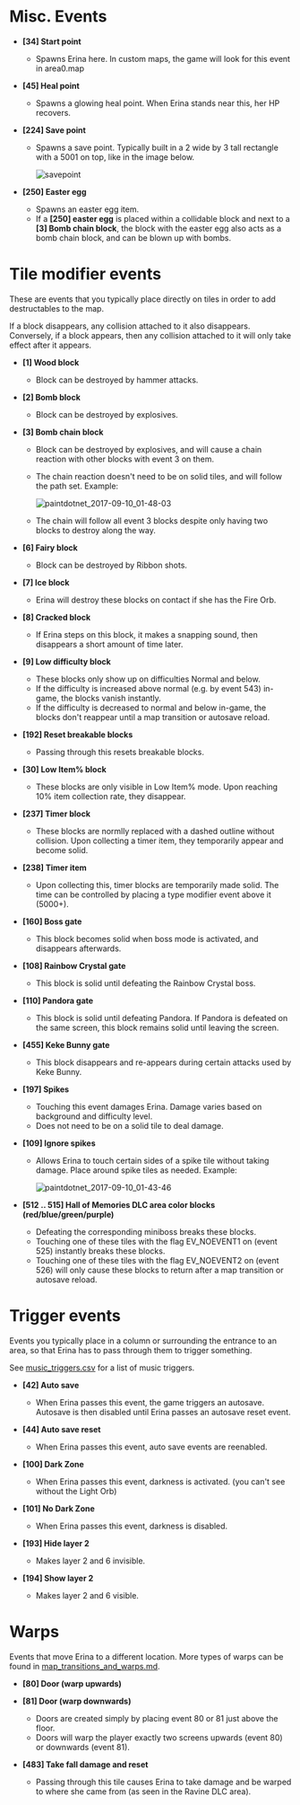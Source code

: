 # Misc. Events

- **[34] Start point**
  - Spawns Erina here.  In custom maps, the game will look for this event in area0.map

- **[45] Heal point**
  - Spawns a glowing heal point.  When Erina stands near this, her HP recovers.

- **[224] Save point**
  - Spawns a save point.  Typically built in a 2 wide by 3 tall rectangle with a 5001 on top, like in the image below.
  
    ![savepoint](https://user-images.githubusercontent.com/27341392/30837013-7d1ca802-a294-11e7-896e-fd9b12494ad7.png)

- **[250] Easter egg**
  - Spawns an easter egg item.
  - If a **[250] easter egg** is placed within a collidable block and next to a **[3] Bomb chain block**, the block with the easter egg also acts as a bomb chain block, and can be blown up with bombs.


# Tile modifier events

These are events that you typically place directly on tiles in order to add destructables to the map.

If a block disappears, any collision attached to it also disappears. Conversely, if a block appears, then any collision attached to it will only take effect after it appears.

- **[1] Wood block**
  - Block can be destroyed by hammer attacks.

- **[2] Bomb block**
  - Block can be destroyed by explosives.

- **[3] Bomb chain block**
  - Block can be destroyed by explosives, and will cause a chain reaction with other blocks with event 3 on them.
  - The chain reaction doesn't need to be on solid tiles, and will follow the path set. Example:
  
    ![paintdotnet_2017-09-10_01-48-03](https://user-images.githubusercontent.com/19506837/30246509-1df76ac8-95ca-11e7-8eaf-ff68adec8a48.png)
  - The chain will follow all event 3 blocks despite only having two blocks to destroy along the way.

- **[6] Fairy block**
  - Block can be destroyed by Ribbon shots.

- **[7] Ice block**
  - Erina will destroy these blocks on contact if she has the Fire Orb.

- **[8] Cracked block**
  - If Erina steps on this block, it makes a snapping sound, then disappears a short amount of time later.
  
- **[9] Low difficulty block**
  - These blocks only show up on difficulties Normal and below.
  - If the difficulty is increased above normal (e.g. by event 543) in-game, the blocks vanish instantly.
  - If the difficulty is decreased to normal and below in-game, the blocks don't reappear until a map transition or autosave reload.

- **[192] Reset breakable blocks**
  - Passing through this resets breakable blocks.
  
- **[30] Low Item% block**
  - These blocks are only visible in Low Item% mode. Upon reaching 10% item collection rate, they disappear.

- **[237] Timer block**
  - These blocks are normlly replaced with a dashed outline without collision.  Upon collecting a timer item, they temporarily appear and become solid.

- **[238] Timer item**
  - Upon collecting this, timer blocks are temporarily made solid.  The time can be controlled by placing a type modifier event above it (5000+).

- **[160] Boss gate**
  - This block becomes solid when boss mode is activated, and disappears afterwards.

- **[108] Rainbow Crystal gate**
  - This block is solid until defeating the Rainbow Crystal boss.

- **[110] Pandora gate**
  - This block is solid until defeating Pandora. If Pandora is defeated on the same screen, this block remains solid until leaving the screen.

- **[455] Keke Bunny gate**
  - This block disappears and re-appears during certain attacks used by Keke Bunny.

- **[197] Spikes**
  - Touching this event damages Erina. Damage varies based on background and difficulty level.
  - Does not need to be on a solid tile to deal damage.

- **[109] Ignore spikes**
  - Allows Erina to touch certain sides of a spike tile without taking damage. Place around spike tiles as needed. Example:
  
    ![paintdotnet_2017-09-10_01-43-46](https://user-images.githubusercontent.com/19506837/30246488-82aa2c2c-95c9-11e7-9d5d-d9fcd978ac52.png)

- **[512 .. 515] Hall of Memories DLC area color blocks (red/blue/green/purple)**
  - Defeating the corresponding miniboss breaks these blocks.
  - Touching one of these tiles with the flag EV_NOEVENT1 on (event 525) instantly breaks these blocks.
  - Touching one of these tiles with the flag EV_NOEVENT2 on (event 526) will only cause these blocks to return after a map transition or autosave reload.


# Trigger events

Events you typically place in a column or surrounding the entrance to an area, so that Erina has to pass through them to trigger something.

See [music_triggers.csv](music_triggers.csv) for a list of music triggers.

- **[42] Auto save**
  - When Erina passes this event, the game triggers an autosave.  Autosave is then disabled until Erina passes an autosave reset event.

- **[44] Auto save reset**
  - When Erina passes this event, auto save events are reenabled.

- **[100] Dark Zone**
  - When Erina passes this event, darkness is activated. (you can't see without the Light Orb)

- **[101] No Dark Zone**
  - When Erina passes this event, darkness is disabled.

- **[193] Hide layer 2**
  - Makes layer 2 and 6 invisible.

- **[194] Show layer 2**
  - Makes layer 2 and 6 visible.


# Warps

Events that move Erina to a different location. More types of warps can be found in [map_transitions_and_warps.md](map_transitions_and_warps.md).

- **[80] Door (warp upwards)**
- **[81] Door (warp downwards)**
  - Doors are created simply by placing event 80 or 81 just above the floor.
  - Doors will warp the player exactly two screens upwards (event 80) or downwards (event 81).

- **[483] Take fall damage and reset**
  - Passing through this tile causes Erina to take damage and be warped to where she came from (as seen in the Ravine DLC area).
